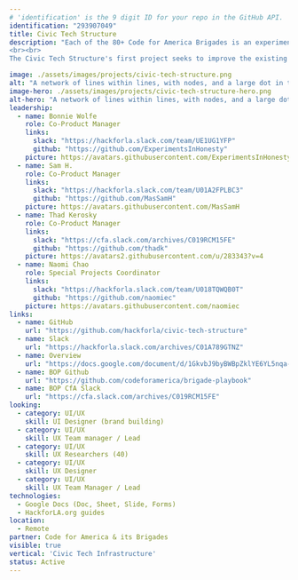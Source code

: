 ```yaml
---
# 'identification' is the 9 digit ID for your repo in the GitHub API.
identification: "293907049"
title: Civic Tech Structure
description: "Each of the 80+ Code for America Brigades is an experiment which generates valuable learnings and new effective processes and practices. However, Brigades and other civic tech volunteer organizations need not start from scratch. This project aims to improve existing structures and create new ones that make it easier to share replicable processes and practices so that organizers and members can iterate on each others work, improving outcomes for the whole network.
<br><br>
The Civic Tech Structure's first project seeks to improve the existing Code for America Brigade Organizer’s Playbook (BOP) into a communal, high-value resource for sharing. We will be performing an intensive UX Research phase with the BOP end users to understand their priorities, infrastructure, and potential contributions."

image: ./assets/images/projects/civic-tech-structure.png
alt: "A network of lines within lines, with nodes, and a large dot in the center."
image-hero: ./assets/images/projects/civic-tech-structure-hero.png
alt-hero: "A network of lines within lines, with nodes, and a large dot in the center."
leadership:
  - name: Bonnie Wolfe
    role: Co-Product Manager
    links:
      slack: "https://hackforla.slack.com/team/UE1UG1YFP"
      github: "https://github.com/ExperimentsInHonesty"
    picture: https://avatars.githubusercontent.com/ExperimentsInHonesty
  - name: Sam H.
    role: Co-Product Manager
    links:
      slack: "https://hackforla.slack.com/team/U01A2FPLBC3"
      github: "https://github.com/MasSamH"
    picture: https://avatars.githubusercontent.com/MasSamH
  - name: Thad Kerosky
    role: Co-Product Manager
    links:
      slack: "https://cfa.slack.com/archives/C019RCM15FE"
      github: "https://github.com/thadk"
    picture: https://avatars2.githubusercontent.com/u/283343?v=4
  - name: Naomi Chao
    role: Special Projects Coordinator
    links:
      slack: "https://hackforla.slack.com/team/U018TQWQB0T"
      github: "https://github.com/naomiec"
    picture: https://avatars.githubusercontent.com/naomiec
links:
  - name: GitHub
    url: "https://github.com/hackforla/civic-tech-structure"
  - name: Slack
    url: "https://hackforla.slack.com/archives/C01A789GTNZ"
  - name: Overview
    url: "https://docs.google.com/document/d/1GkvbJ9byBWBpZklYE6YL5nqa-KbIRz32PnMCeroV_1g/edit?usp=sharing"
  - name: BOP Github
    url: "https://github.com/codeforamerica/brigade-playbook"
  - name: BOP CfA Slack
    url: "https://cfa.slack.com/archives/C019RCM15FE"
looking:
  - category: UI/UX
    skill: UI Designer (brand building)
  - category: UI/UX
    skill: UX Team manager / Lead
  - category: UI/UX
    skill: UX Researchers (40)
  - category: UI/UX
    skill: UX Designer
  - category: UI/UX
    skill: UX Team Manager / Lead
technologies:
  - Google Docs (Doc, Sheet, Slide, Forms)
  - HackforLA.org guides
location:
  - Remote
partner: Code for America & its Brigades
visible: true
vertical: 'Civic Tech Infrastructure'
status: Active
---
```

